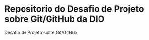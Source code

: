 # Repositorio do Desafio de Projeto sobre Git/GitHub da DIO
Desafio de Projeto sobre Git/GitHub 

 

